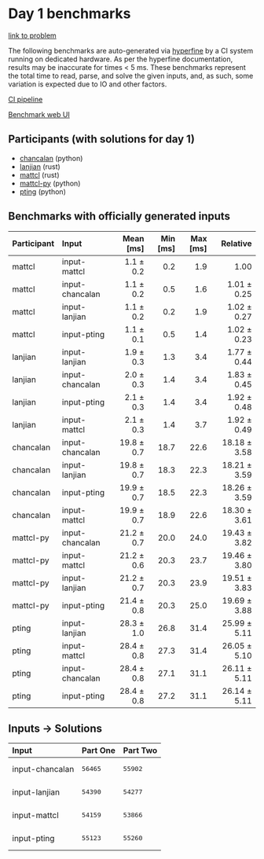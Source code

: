 # Day 1 benchmarks

[link to problem](https://adventofcode.com/2023/day/1)

The following benchmarks are auto-generated via
[hyperfine](https://github.com/sharkdp/hyperfine) by a CI system running on
dedicated hardware. As per the hyperfine documentation, results may be
inaccurate for times < 5 ms. These benchmarks represent the total time to read,
parse, and solve the given inputs, and, as such, some variation is expected due
to IO and other factors.

[CI pipeline](http://ci.papercode.net:8080/teams/main/pipelines/aoc2023)

[Benchmark web UI](https://aoc.ancalagon.black)


## Participants (with solutions for day 1)

- [chancalan](https://github.com/chancalan/aoc2023) (python)
- [lanjian](https://github.com/lanjian/aoc-2023) (rust)
- [mattcl](https://github.com/mattcl/aoc2023) (rust)
- [mattcl-py](https://github.com/mattcl/aoc2023-py) (python)
- [pting](https://github.com/pting/aoc2023) (python)


## Benchmarks with officially generated inputs

| Participant | Input | Mean [ms] | Min [ms] | Max [ms] | Relative |
|:---|:---|---:|---:|---:|---:|
| mattcl | input-mattcl | 1.1 ± 0.2 | 0.2 | 1.9 | 1.00 |
| mattcl | input-chancalan | 1.1 ± 0.2 | 0.5 | 1.6 | 1.01 ± 0.25 |
| mattcl | input-lanjian | 1.1 ± 0.2 | 0.2 | 1.9 | 1.02 ± 0.27 |
| mattcl | input-pting | 1.1 ± 0.1 | 0.5 | 1.4 | 1.02 ± 0.23 |
| lanjian | input-lanjian | 1.9 ± 0.3 | 1.3 | 3.4 | 1.77 ± 0.44 |
| lanjian | input-chancalan | 2.0 ± 0.3 | 1.4 | 3.4 | 1.83 ± 0.45 |
| lanjian | input-pting | 2.1 ± 0.3 | 1.4 | 3.4 | 1.92 ± 0.48 |
| lanjian | input-mattcl | 2.1 ± 0.3 | 1.4 | 3.7 | 1.92 ± 0.49 |
| chancalan | input-chancalan | 19.8 ± 0.7 | 18.7 | 22.6 | 18.18 ± 3.58 |
| chancalan | input-lanjian | 19.8 ± 0.7 | 18.3 | 22.3 | 18.21 ± 3.59 |
| chancalan | input-pting | 19.9 ± 0.7 | 18.5 | 22.3 | 18.26 ± 3.59 |
| chancalan | input-mattcl | 19.9 ± 0.7 | 18.9 | 22.6 | 18.30 ± 3.61 |
| mattcl-py | input-chancalan | 21.2 ± 0.7 | 20.0 | 24.0 | 19.43 ± 3.82 |
| mattcl-py | input-mattcl | 21.2 ± 0.6 | 20.3 | 23.7 | 19.46 ± 3.80 |
| mattcl-py | input-lanjian | 21.2 ± 0.7 | 20.3 | 23.9 | 19.51 ± 3.83 |
| mattcl-py | input-pting | 21.4 ± 0.8 | 20.3 | 25.0 | 19.69 ± 3.88 |
| pting | input-lanjian | 28.3 ± 1.0 | 26.8 | 31.4 | 25.99 ± 5.11 |
| pting | input-mattcl | 28.4 ± 0.8 | 27.3 | 31.4 | 26.05 ± 5.10 |
| pting | input-chancalan | 28.4 ± 0.8 | 27.1 | 31.1 | 26.11 ± 5.11 |
| pting | input-pting | 28.4 ± 0.8 | 27.2 | 31.1 | 26.14 ± 5.11 |


## Inputs -> Solutions

| Input | Part One | Part Two |
|:---|:---|:---|
|input-chancalan|<pre>56465</pre>|<pre>55902</pre>|
|input-lanjian|<pre>54390</pre>|<pre>54277</pre>|
|input-mattcl|<pre>54159</pre>|<pre>53866</pre>|
|input-pting|<pre>55123</pre>|<pre>55260</pre>|
